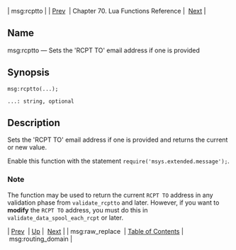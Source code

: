 | msg:rcptto |
| [Prev](lua.ref.msg_raw_replace)  | Chapter 70. Lua Functions Reference |  [Next](lua.ref.msg_routing_domain) |

<a name="lua.ref.msg_rcptto"></a>
## Name

msg:rcptto — Sets the 'RCPT TO' email address if one is provided

<a name="idp16937104"></a>
## Synopsis

`msg:rcptto(...);`

`...: string, optional`<a name="idp16940064"></a>
## Description

Sets the 'RCPT TO' email address if one is provided and returns the current or new value.

Enable this function with the statement `require('msys.extended.message');`.

### Note

The function may be used to return the current `RCPT TO` address in any validation phase from `validate_rcptto` and later. However, if you want to **modify** the `RCPT TO` address, you must do this in `validate_data_spool_each_rcpt` or later.

| [Prev](lua.ref.msg_raw_replace)  | [Up](lua.function.details) |  [Next](lua.ref.msg_routing_domain) |
| msg:raw_replace  | [Table of Contents](index) |  msg:routing_domain |

